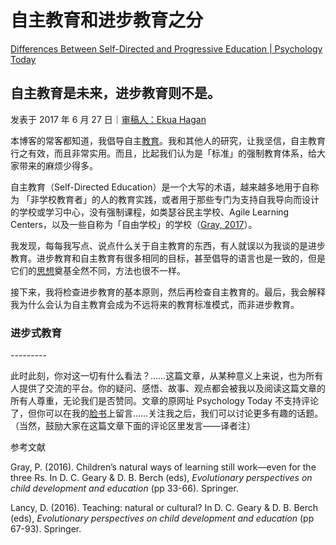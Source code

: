 # 自主教育和进步教育之分

[Differences Between Self-Directed and Progressive Education | Psychology Today](https://www.psychologytoday.com/us/blog/freedom-learn/201706/differences-between-self-directed-and-progressive-education)

## 自主教育是未来，进步教育则不是。

发表于 2017 年 6 月 27 日｜[审稿人：Ekua Hagan](https://www.psychologytoday.com/us/docs/editorial-process)

本博客的常客都知道，我倡导自主[教育](https://www.psychologytoday.com/us/basics/education)。我和其他人的研究，让我坚信，自主教育行之有效，而且非常实用。而且，比起我们认为是「标准」的强制教育体系，给大家带来的麻烦少得多。

自主教育（Self-Directed Education）是一个大写的术语，越来越多地用于自称为 「非学校教育者」的人的教育实践，或者用于那些专门为支持自我导向而设计的学校或学习中心，没有强制课程，如类瑟谷民主学校、Agile Learning Centers，以及一些自称为「自由学校」的学校（[Gray, 2017](http://education.oxfordre.com/view/10.1093/acrefore/9780190264093.001.0001/acrefore-9780190264093-e-80)）。

我发现，每每我写点、说点什么关于自主教育的东西，有人就误以为我谈的是进步教育。进步教育和自主教育有很多相同的目标，甚至倡导的语言也是一致的，但是它们的[思想](https://www.psychologytoday.com/us/basics/philosophy)奠基全然不同，方法也很不一样。

接下来，我将检查进步教育的基本原则，然后再检查自主教育的。最后，我会解释我为什么会认为自主教育会成为不远将来的教育标准模式，而非进步教育。

### 进步式教育

\---------

此时此刻，你对这一切有什么看法？……这篇文章，从某种意义上来说，也为所有人提供了交流的平台。你的疑问、感悟、故事、观点都会被我以及阅读这篇文章的所有人尊重，无论我们是否赞同。文章的原网址 Psychology Today 不支持评论了，但你可以在我的[脸书](https://www.facebook.com/peter.gray.3572)上留言……关注我之后，我们可以讨论更多有趣的话题。（当然，鼓励大家在这篇文章下面的评论区里发言——译者注）

参考文献

Gray, P. (2016). Children’s natural ways of learning still work—even for the three Rs. In D. C. Geary & D. B. Berch (eds), *Evolutionary perspectives on child development and education* (pp 33-66). Springer.

Lancy, D. (2016). Teaching: natural or cultural? In D. C. Geary & D. B. Berch (eds), *Evolutionary perspectives on child development and education* (pp 67-93). Springer.